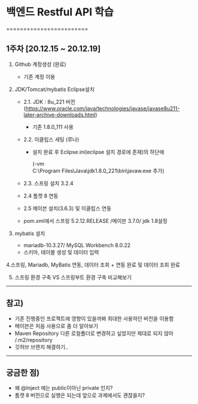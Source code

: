# 백엔드 Restful API 학습
========================

## 1주차 [20.12.15 ~ 20.12.19]

1. Github 계정생성 (완료)
    + 기존 계정 이용

2. JDK/Tomcat/mybatis Eclipse설치   
    + 2.1. JDK : 8u_221 버전 (https://www.oracle.com/java/technologies/javase/javase8u211-later-archive-downloads.html)  
        + 기존 1.8.0_111 사용  
    + 2.2. 이클립스 세팅 (루나)  
        + 설치 완료 후 Eclipse.ini(eclipse 설치 경로에 존재)의 하단에  
          
            (-vm  
               C:\Program Files\Java\jdk1.8.0_221\bin\javaw.exe 추가)  

    + 2.3. 스프링 설치 3.2.4  
    + 2.4 톰캣 8 연동  
    + 2.5  메이븐 설치(3.6.3) 및 이클립스 연동  
    + pom.xml에서 스프링 5.2.12.RELEASE /메이븐 3.7.0/ jdk 1.8설정  


3. mybatis 설치
    + mariadb-10.3.27/ MySQL Workbench 8.0.22
    + 스키마, 테이블 생성 및 데이터 입력
 
4.스프링, Mariadb, MyBatis 연동, 데이터 조회
    + 연동 완료 및 데이터 조회 완료
 
5. 스프링 환경 구축 VS 스프링부트 환경 구축 비교해보기


----------------------------------
## 참고)   
- 기존 진행중인 프로젝트에 영향이 있을까봐 최대한 사용하던 버전을 이용함 
- 메이븐은 처음 사용으로 좀 더 알아보기 
- Maven Repository 다른 로컬폴더로 변경하고 싶었지만 제대로 되지 않아 /.m2/repository 
- 깃허브 브랜치 해결하기..


-------------------------------------

## 궁금한 점)   
- 왜    @Inject 에는 public이아닌   private 인지? 
- 톰캣 8 버전으로 실행은 되는데 앞으로 과제에서도 괜찮을지?





